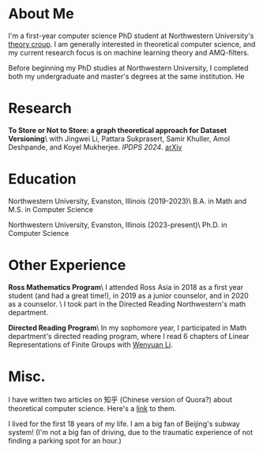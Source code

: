 # About Me
I'm a first-year computer science PhD student at Northwestern University's [theory croup](https://theory.cs.northwestern.edu/). I am generally interested in theoretical computer science, and my current research focus is on machine learning theory and AMQ-filters. 

Before beginning my PhD studies at Northwestern University, I completed both my undergraduate and master's degrees at the same institution. He

# Research
**To Store or Not to Store: a graph theoretical approach for Dataset Versioning**\\
with Jingwei Li, Pattara Sukprasert, Samir Khuller, Amol Deshpande, and Koyel Mukherjee. 
_IPDPS 2024_. [arXiv](https://arxiv.org/abs/2402.11741)

# Education
Northwestern University, Evanston, Illinois (2019-2023)\\
B.A. in Math and M.S. in Computer Science

Northwestern University, Evanston, Illinois (2023-present)\\
Ph.D. in Computer Science

# Other Experience
**Ross Mathematics Program**\\
I attended Ross Asia in 2018 as a first year student (and had a great time!), in 2019 as a junior counselor, and in 2020 as a counselor. \\
I took part in the Directed Reading Northwestern's math department. 

**Directed Reading Program**\\
In my sophomore year, I participated in Math department's directed reading program, where I read 6 chapters of Linear Representations of Finite Groups with [Wenyuan Li](https://wenyuanli1995-math.github.io/). 

# Misc.
I have written two articles on 知乎 (Chinese version of Quora?) about theoretical computer science. Here's a [link](https://zhuanlan.zhihu.com/p/643661983) to them. 

I lived for the first 18 years of my life. I am a big fan of Beijing's subway system! (I'm not a big fan of driving, due to the traumatic experience of not finding a parking spot for an hour.) 
